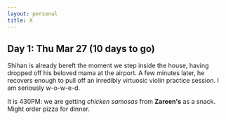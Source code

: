 ```yaml
---
layout: personal
title: X
---
```



## Day 1: Thu Mar 27 (10 days to go)

Shihan is already bereft the moment we step inside the house, having dropped off his beloved mama at the airport. 
A few minutes later, he recovers enough to pull off an inredibly virtuosic violin practice session. I am seriously w-o-w-e-d.

It is 430PM: we are getting _chicken samosas_ from **Zareen's** as a snack. Might order pizza for dinner.

